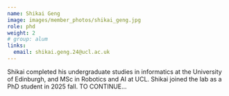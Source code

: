 ```yaml
---
name: Shikai Geng
image: images/member_photos/shikai_geng.jpg
role: phd
weight: 2
# group: alum
links:
  email: shikai.geng.24@ucl.ac.uk
---
```


Shikai completed his undergraduate studies in informatics at the University of Edinburgh, and MSc in Robotics and AI at UCL. Shikai joined the lab as a PhD student in 2025 fall. TO CONTINUE...
